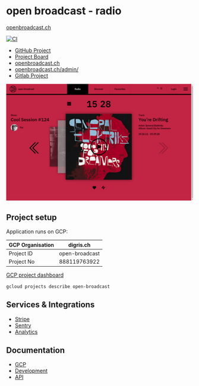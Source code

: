 # open broadcast - radio

[openbroadcast.ch](https://openbroadcast.ch/)

[![CI](https://github.com/digris/obr-web/actions/workflows/ci.yaml/badge.svg)](https://github.com/digris/obr-web/actions/workflows/ci.yaml)

- [GitHub Project](https://github.com/digris/obr-web)
- [Project Board](https://github.com/orgs/digris/projects/2)
- [openbroadcast.ch](https://openbroadcast.ch/)
- [openbroadcast.ch/admin/](https://openbroadcast.ch/admin/)
- [Gitlab Project](https://gitlab.com/digris/open-broadcast/openbroadcast.ch)


![screen - radio](docs/screens/radio.png?raw=true "Radio")


## Project setup

Application runs on GCP:

| GCP Organisation | digris.ch      |
|------------------|----------------|
| Project ID       | open-broadcast |
| Project No       | 888119763922   |

[GCP project dashboard](https://console.cloud.google.com/home/dashboard?project=open-broadcast)

```shell
gcloud projects describe open-broadcast
```


## Services & Integrations

- [Stripe](https://...)
- [Sentry](https://sentry.io/organizations/obr/projects/obr/?project=5953969)
- [Analytics](https://analytics.google.com/analytics/web/#/p299020254/reports/intelligenthome)


## Documentation

- [GCP](docs/gcp)
- [Development](docs/development)
- [API](docs/api)

